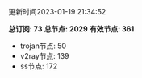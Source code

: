 更新时间2023-01-19 21:34:52

**总订阅: 73**
**总节点: 2029**
**有效节点: 361**
- trojan节点: 50
- v2ray节点: 139
- ss节点: 172
